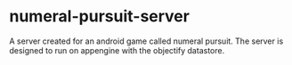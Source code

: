 # numeral-pursuit-server

A server created for an android game called numeral pursuit. The server is designed to run on appengine with the objectify datastore.
